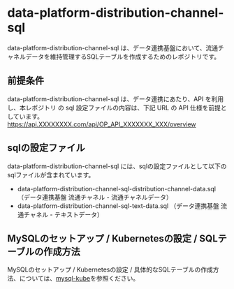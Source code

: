 # data-platform-distribution-channel-sql
data-platform-distribution-channel-sql は、データ連携基盤において、流通チャネルデータを維持管理するSQLテーブルを作成するためのレポジトリです。  

## 前提条件  
data-platform-distribution-channel-sql は、データ連携にあたり、API を利用し、本レポジトリ の sql 設定ファイルの内容は、下記 URL の API 仕様を前提としています。
https://api.XXXXXXXX.com/api/OP_API_XXXXXXX_XXX/overview  

## sqlの設定ファイル
data-platform-distribution-channel-sql には、sqlの設定ファイルとして以下のsqlファイルが含まれています。  

* data-platform-distribution-channel-sql-distribution-channel-data.sql （データ連携基盤 流通チャネル - 流通チャネルデータ）
* data-platform-distribution-channel-sql-text-data.sql （データ連携基盤 流通チャネル - テキストデータ）

## MySQLのセットアップ / Kubernetesの設定 / SQLテーブルの作成方法
MySQLのセットアップ / Kubernetesの設定 / 具体的なSQLテーブルの作成方法、については、[mysql-kube](https://github.com/latonaio/mysql-kube)を参照ください。